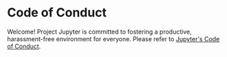 # Code of Conduct

Welcome! Project Jupyter is committed to fostering a productive, harassment-free environment for everyone. Please refer to [Jupyter's Code of Conduct](https://github.com/jupyter/governance/blob/master/conduct/code_of_conduct.md).
